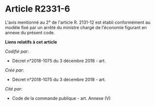 # Article R2331-6

L'avis mentionné au 2° de l'article R. 2131-12 est établi conformément au modèle fixé par un arrêté du ministre chargé de
l'économie figurant en annexe du présent code.

**Liens relatifs à cet article**

_Codifié par_:

  - Décret n°2018-1075 du 3 décembre 2018 - art.

_Créé par_:

  - Décret n°2018-1075 du 3 décembre 2018 - art.

_Cité par_:

  - Code de la commande publique - art. Annexe (V)
